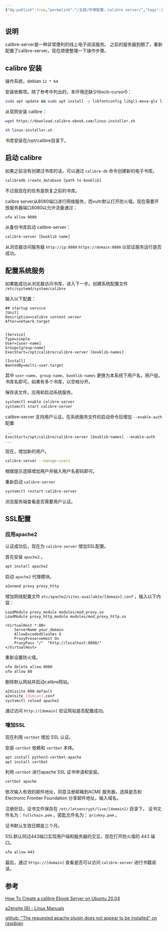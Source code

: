 ```yaml
---
{"dg-publish":true,"permalink":"/主题/环境配置，calibre server/","tags":["环境配置"]}
---
```




## 说明

calibre-server是一种非常便利的线上电子阅读服务。
之前的服务器到期了，重新配置了calibre-server。现在顺便整理一下操作步骤。

## calibre 安装

操作系统，debian `12 * 64`

安装依赖项。除了参考中列出的，本环境还缺少libxcb-cursor0：

```bash
sudo apt update && sudo apt install -y libfontconfig libgl1-mesa-glx libxcb-cursor0
```

从官网安装 calibre：

```bash
wget https://download.calibre-ebook.com/linux-installer.sh
```

```bash
sh linux-installer.sh
```

书库安装在/opt/calibre目录下。
## 启动 calibre

如果之前没有创建过书库的话，可以通过 `calibre-db` 命令创建新的电子书库。

```bash
calibredb create_database [path to booklib]
```

不过我现在的任务是恢复之前的书库。

calibre server从8080端口进行网络服务，而vultr默认打开防火墙。现在需要开放服务器端口8080以允许流量通过：

```bash
ufw allow 8080
```


从备份书库启动 calibre-server：

```bash
calibre-server [booklib name]
```

从浏览器访问服务器 `http://ip:8080` `https://domain:8080` 以验证服务运行是否成功。

## 配置系统服务

如果能成功从浏览器访问书库，进入下一步。创建系统配置文件 `/etc/systemd/system/calibre`

输入以下配置：

```
## startup service
[Unit]
Description=calibre content server
After=network.target


[Service]
Type=simple
User=[user-name]
Group=[group-name]
ExecStart=/opt/calibre/calibre-server [booklib-names]

[Install]
WantedBy=multi-user.target
```

其中 `user-name`、`group-name`、`booklib-names` 更换为本系统下用户名，用户组，书库名即可。如果有多个书库，以空格分开。

保存该文件，应用和启动系统服务。

```bash
systemctl enable calibre-server
systemctl start calibre-server
```

 calibre-server 支持用户认证。在系统服务文件的启动命令后增加 `--enable-auth` 配置

```
...
ExecStart=/opt/calibre/calibre-server [booklib-names] --enable-auth
...
```

现在，增加新的用户。

```bash
calibre-server --manage-users
```

根据提示选择增加用户并输入用户名密码即可。

重新启动 `calibre-server` 

```bash
systemctl restart calibre-server
```

浏览服务端查看是否需要用户认证。

## SSL配置

### 应用apache2

认证成功后，现在为 `calibre-server` 增加SSL配置。

首先安装 `apache2` 。

```bash
apt install apache2
```

启动 `apache2` 代理模块。

```bash
a2enmod proxy proxy_http
```

增加网络配置文件 `etc/apache2/sites-available/[domain].conf` ，输入以下内容：

```
LoadModule proxy_module modules/mod_proxy.so
LoadModule proxy_http_module modules/mod_proxy_http.so

<VirtualHost *:80>
    ServerName your_domain
    AllowEncodedSlashes O
    ProxyPreserveHost On
    ProxyPass "/"  "http://localhost:8080/"
</VirtualHost>
```


重新设置防火墙。

```bash
ufw delete allow 8080
ufw allow 80
```

删除默认网站并启动calibre网站。

```bash
a2dissite 000-default
a2ensite [domian].conf
systemctl reload apache2
```

通过访问 `http://[domain]` 验证网站是否配置成功。

### 增加SSL

现在利用 `certbot` 增加 SSL 认证。

安装 `certbot` 依赖和 `certbot` 本体。

```bash
apt install python3-certbot-apache
apt install certbot
```

利用 `certbot` 进行apache SSL 证书申请和安装。

```bash
certbot apache
```

依次输入有效的邮件地址，同意注册邮箱到ACME 服务器，选择是否和 Electronic Frontier Foundation 分享邮件地址，输入域名。

注册好后，证书文件保存在 `/etc/letsencrypt/live/[domain]/` 目录下。
证书文件名为：`fullchain.pem` ，密匙文件名为： `privkey.pem` 。

证书默认生效日期是三个月。

SSL默认同过443端口实现用户端和服务器的交互，现在打开防火墙的 443 端口。

```bash
ufw allow 443
```

最后，通过 `https://[domain]` 查看是否可以访问 `calibre-server` 进行书籍阅读。
## 参考

[How To Create a calibre Ebook Server on Ubuntu 20.04](https://www.digitalocean.com/community/tutorials/how-to-create-a-calibre-ebook-server-on-ubuntu-20-04)

[a2ensite (8) - Linux Manuals](https://www.systutorials.com/docs/linux/man/8-a2ensite/)

[github: "The requested apache plugin does not appear to be installed" on raspbian](https://github.com/certbot/certbot/issues/3854)